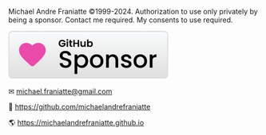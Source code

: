 ﻿  
Michael Andre Franiatte ©1999-2024. Authorization to use only privately by being a sponsor. Contact me required. My consents to use required.  
  
[![Sponsor michaelandrefraniatte](github_sponsor.svg)](https://github.com/sponsors/michaelandrefraniatte)  
  
✉ michael.franiatte@gmail.com  
  
📜 https://github.com/michaelandrefraniatte  
  
🌎 https://michaelandrefraniatte.github.io  
  